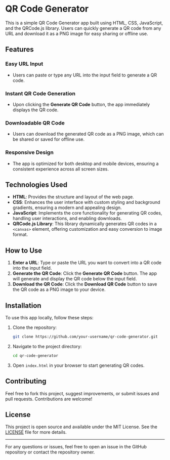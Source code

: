 # QR Code Generator

This is a simple QR Code Generator app built using HTML, CSS, JavaScript, and the QRCode.js library. Users can quickly generate a QR code from any URL and download it as a PNG image for easy sharing or offline use.

## Features

### Easy URL Input
- Users can paste or type any URL into the input field to generate a QR code.

### Instant QR Code Generation
- Upon clicking the **Generate QR Code** button, the app immediately displays the QR code.

### Downloadable QR Code
- Users can download the generated QR code as a PNG image, which can be shared or saved for offline use.

### Responsive Design
- The app is optimized for both desktop and mobile devices, ensuring a consistent experience across all screen sizes.

## Technologies Used
- **HTML**: Provides the structure and layout of the web page.
- **CSS**: Enhances the user interface with custom styling and background gradients, ensuring a modern and appealing design.
- **JavaScript**: Implements the core functionality for generating QR codes, handling user interactions, and enabling downloads.
- **QRCode.js Library**: This library dynamically generates QR codes in a `<canvas>` element, offering customization and easy conversion to image format.

## How to Use

1. **Enter a URL**: Type or paste the URL you want to convert into a QR code into the input field.
2. **Generate the QR Code**: Click the **Generate QR Code** button. The app will generate and display the QR code below the input field.
3. **Download the QR Code**: Click the **Download QR Code** button to save the QR code as a PNG image to your device.

## Installation

To use this app locally, follow these steps:

1. Clone the repository:
    ```bash
    git clone https://github.com/your-username/qr-code-generator.git
    ```
2. Navigate to the project directory:
    ```bash
    cd qr-code-generator
    ```
3. Open `index.html` in your browser to start generating QR codes.

## Contributing

Feel free to fork this project, suggest improvements, or submit issues and pull requests. Contributions are welcome!

## License

This project is open source and available under the MIT License. See the [LICENSE](LICENSE) file for more details.

---

For any questions or issues, feel free to open an issue in the GitHub repository or contact the repository owner.
